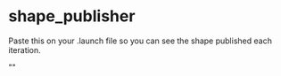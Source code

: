 # shape_publisher

Paste this on your .launch file so you can see the shape published each iteration.

"<node pkg="shape_publisher" type="shape_publisher" name="shape_publisher" output="screen" launch-prefix="xterm -e"/>"
